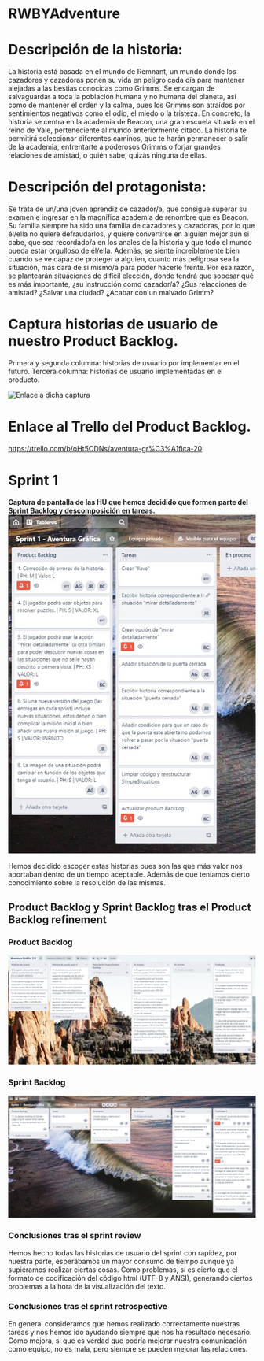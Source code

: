 # RWBYAdventure

# Descripción de la historia:

La historia está basada en el mundo de Remnant, un mundo donde los cazadores y cazadoras ponen su vida en peligro cada día para mantener alejadas a las bestias conocidas como Grimms. Se encargan de salvaguardar a toda la población humana y no humana del planeta, así como de mantener el orden y la calma, pues los Grimms son atraídos por sentimientos negativos como el odio, el miedo o la tristeza.
En concreto, la historia se centra en la academia de Beacon, una gran escuela situada en el reino de Vale, perteneciente al mundo anteriormente citado. La historia te permitirá seleccionar diferentes caminos, que te harán permanecer o salir de la academia, enfrentarte a poderosos Grimms o forjar grandes relaciones de amistad, o quién sabe, quizás ninguna de ellas.

# Descripción del protagonista:

Se trata de un/una joven aprendiz de cazador/a, que consigue superar su examen e ingresar en la magnífica academia de renombre que es Beacon. Su familia siempre ha sido una familia de cazadores y cazadoras, por lo que él/ella no quiere defraudarlos, y quiere convertirse en alguien mejor aún si cabe, que sea recordado/a en los anales de la historia y que todo el mundo pueda estar orgulloso de él/ella. Además, se siente increíblemente bien cuando se ve capaz de proteger a alguien, cuanto más peligrosa sea la situación, más dará de sí mismo/a para poder hacerle frente.
Por esa razón, se plantearán situaciones de difícil elección, donde tendrá que sopesar qué es más importante, ¿su instrucción como cazador/a? ¿Sus relacciones de amistad? ¿Salvar una ciudad? ¿Acabar con un malvado Grimm?

# Captura historias de usuario de nuestro Product Backlog.

Primera y segunda columna: historias de usuario por implementar en el futuro.
Tercera columna: historias de usuario implementadas en el producto.

![Enlace a dicha captura](https://i.gyazo.com/925ff32b0d9c93bd3c56fd38bfc38383.png)

# Enlace al Trello del Product Backlog.

https://trello.com/b/oHt5ODNs/aventura-gr%C3%A1fica-20  
  
 
  
  # Sprint 1 
**Captura de pantalla de las HU que hemos decidido que formen parte del Sprint Backlog y descomposición en tareas.**
![Imagen](https://github.com/RafaelOrtg/Prueba/blob/master/productBacklog_delSprint.JPG?raw=true) 
  
    
 Hemos decidido escoger estas historias pues son las que más valor nos aportaban dentro de un tiempo aceptable. Además de que teníamos cierto conocimiento sobre la resolución de las mismas.
   
     
       
  ## Product Backlog y Sprint Backlog tras el Product Backlog refinement
  ### Product Backlog  
  ![Imagen](https://github.com/RafaelOrtg/Prueba/blob/master/productBacklog.JPG?raw=true)
   
    
 ### Sprint Backlog 
 ![Imagen](https://github.com/RafaelOrtg/Prueba/blob/master/SprintBacklog_refinement.JPG?raw=true) 
  
### Conclusiones tras el sprint review 
 
 Hemos hecho todas las historias de usuario del sprint con rapidez, por nuestra parte, esperábamos un mayor consumo de tiempo aunque ya supiéramos realizar ciertas cosas.
 Como problemas, sí es cierto que el formato de codificación del código html (UTF-8 y ANSI), generando ciertos problemas a la hora de la visualización del texto. 

### Conclusiones tras el sprint retrospective 

En general consideramos que hemos realizado correctamente nuestras tareas y nos hemos ido ayudando siempre que nos ha resultado necesario.
Como mejora, si que es verdad que podría mejorar nuestra comunicación como equipo, no es mala, pero siempre se pueden mejorar las relaciones.
